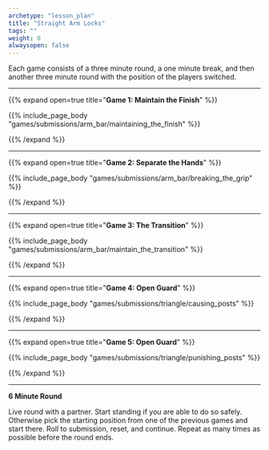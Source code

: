 ```yaml
--- 
archetype: "lesson_plan" 
title: "Straight Arm Locks"
tags: ""
weight: 0
alwaysopen: false 
---
```




Each game consists of a three minute round, a one minute break, and then another three minute round with the position of the players switched. 

---
{{% expand open=true title="**Game 1: Maintain the Finish**" %}}

{{% include_page_body "games/submissions/arm_bar/maintaining_the_finish" %}}

{{% /expand %}}

---
{{% expand open=true title="**Game 2: Separate the Hands**" %}}

{{% include_page_body "games/submissions/arm_bar/breaking_the_grip" %}}

{{% /expand %}}

---
{{% expand open=true title="**Game 3: The Transition**" %}}

{{% include_page_body "games/submissions/arm_bar/maintain_the_transition" %}}

{{% /expand %}}

---
{{% expand open=true title="**Game 4: Open Guard**" %}}

{{% include_page_body "games/submissions/triangle/causing_posts" %}}

{{% /expand %}}

---
{{% expand open=true title="**Game 5: Open Guard**" %}}


{{% include_page_body "games/submissions/triangle/punishing_posts" %}}

{{% /expand %}}

---
**6 Minute Round**

Live round with a partner. Start standing if you are able to do so safely. Otherwise pick the starting position from one of the previous games and start there. Roll to submission, reset, and continue. Repeat as many times as possible before the round ends. 



